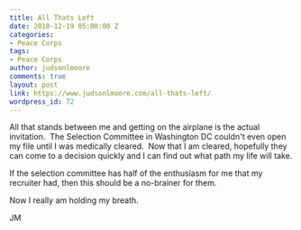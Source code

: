```yaml
---
title: All Thats Left
date: 2010-12-19 05:00:00 Z
categories:
- Peace Corps
tags:
- Peace Corps
author: judsonlmoore
comments: true
layout: post
link: https://www.judsonlmoore.com/all-thats-left/
wordpress_id: 72
---
```


All that stands between me and getting on the airplane is the actual invitation.  The Selection Committee in Washington DC couldn't even open my file until I was medically cleared.  Now that I am cleared, hopefully they can come to a decision quickly and I can find out what path my life will take.




If the selection committee has half of the enthusiasm for me that my recruiter had, then this should be a no-brainer for them.




Now I really am holding my breath.




JM
